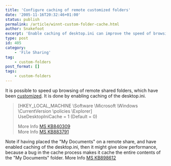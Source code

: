 ```yaml
---
title: 'Configure caching of remote customized folders'
date: '2005-11-16T20:32:46+01:00'
status: publish
permalink: /article/winnt-custom-folder-cache.html
author: Snakefoot
excerpt: 'Enable caching of desktop.ini can improve the speed of browsing custom folders on remote computers.'
type: post
id: 405
category:
    - 'File Sharing'
tag:
    - custom-folders
post_format: []
tags:
    - custom-folders
---
```

It is possible to speed up browsing of remote shared folders, which have been [customized](/article/winnt-custom-folder.html). It is done by enabling caching of the desktop.ini.

> \[HKEY\_LOCAL\_MACHINE \\Software \\Microsoft \\Windows \\CurrentVersion \\policies \\Explorer\]  
>  UseDesktopIniCache = 1 (Default = 0)  
>   
>  More Info [MS KB840309](http://support.microsoft.com/kb/840309 "Browsing the My Documents folder on a network share with Windows Explorer from a Windows XP-based computer takes longer than expected [Q840309]")  
>  More Info [MS KB883791](http://support.microsoft.com/kb/883791 "Explorer.exe repeatedly quits unexpectedly in Windows XP [Q883791]")

 Note if having placed the "My Documents" on a remote share, and have enabled caching of the desktop.ini, then it might give slow performance, because a bug in the cache process makes it cache the entire contents of the "My Documents" folder. More Info [MS KB898612](http://support.microsoft.com/kb/898612 "You may experience slow performance in Windows XP SP2 when you use the Favorites menu in Internet Explorer or in Windows Explorer [Q898612]")  
